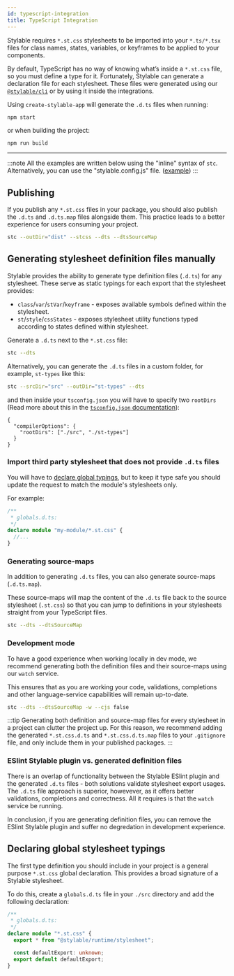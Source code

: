 ```yaml
---
id: typescript-integration
title: TypeScript Integration
---
```


Stylable requires `*.st.css` stylesheets to be imported into your `*.ts/*.tsx` files for class names, states, variables, or keyframes to be applied to your components.

By default, TypeScript has no way of knowing what’s inside a `*.st.css` file, so you must define a type for it. 
Fortunately, Stylable can generate a declaration file for each stylesheet. These files were generated using our [`@stylable/cli`](https://github.com/wix/stylable/tree/master/packages/cli) or by using it inside the integrations.

Using `create-stylable-app` will generate the `.d.ts` files when running:
```sh
npm start
```
or when building the project:
```sh
npm run build
```

---


:::note 
All the examples are written below using the "inline" syntax of `stc`. Alternatively, you can use the "stylable.config.js" file. ([example](https://github.com/wix/stylable/tree/master/packages/cli#configuration-file)) 
:::

## Publishing

If you publish any `*.st.css` files in your package, you should also publish the `.d.ts` and `.d.ts.map` files alongside them. This practice leads to a better experience for users consuming your project.

```sh
stc --outDir="dist" --stcss --dts --dtsSourceMap
```

## Generating stylesheet definition files manually

Stylable provides the ability to generate type definition files (`.d.ts`) for any stylesheet. These serve as static typings for each export that the stylesheet provides:

- `class`/`var`/`stVar`/`keyframe` - exposes available symbols defined within the stylesheet.
- `st`/`style`/`cssStates` - exposes stylesheet utility functions typed according to states defined within stylesheet.


Generate a `.d.ts` next to the `*.st.css` file:

```sh
stc --dts
```

Alternatively, you can generate the `.d.ts` files in a custom folder, for example, `st-types` like this:

```sh
stc --srcDir="src" --outDir="st-types" --dts
```

and then inside your `tsconfig.json` you will have to specify two `rootDirs` (Read more about this in the [`tsconfig.json` documentation](https://www.typescriptlang.org/tsconfig#rootDirs)):

```jsonc
{
  "compilerOptions": {
    "rootDirs": ["./src", "./st-types"]
  }
}
```

### Import third party stylesheet that does not provide `.d.ts` files

You will have to [declare global typings](#declaring-global-stylesheet-typings), but to keep it type safe you should update the request to match the module's stylesheets only.

For example:
```ts
/**
 * globals.d.ts:
 */
declare module "my-module/*.st.css" {
  //...
}
```



### Generating source-maps

In addition to generating `.d.ts` files, you can also generate source-maps (`.d.ts.map`).

These source-maps will map the content of the `.d.ts` file back to the source stylesheet (`.st.css`) so that you can jump to definitions in your stylesheets straight from your TypeScript files.

```sh
stc --dts --dtsSourceMap
```

### Development mode

To have a good experience when working locally in dev mode, we recommend generating both the definition files and their source-maps using our `watch` service.

This ensures that as you are working your code, validations, completions and other language-service capabilities will remain up-to-date.

```sh
stc --dts --dtsSourceMap -w --cjs false
```

:::tip
Generating both definition and source-map files for every stylesheet in a project can clutter the project up. For this reason, we recommend adding the generated `*.st.css.d.ts` and `*.st.css.d.ts.map` files to your `.gitignore` file, and only include them in your published packages.
:::


### ESlint Stylable plugin vs. generated definition files

There is an overlap of functionality between the Stylable ESlint plugin and the generated `.d.ts` files - both solutions validate stylesheet export usages. The `.d.ts` file approach is superior, howevever, as it offers better validations, completions and correctness. All it requires is that the `watch` service be running.

In conclusion, if you are generating definition files, you can remove the ESlint Stylable plugin and suffer no degredation in development experience.

## Declaring global stylesheet typings

The first type definition you should include in your project is a general purpose `*.st.css` global declaration. This provides a broad signature of a Stylable stylesheet.

To do this, create a `globals.d.ts` file in your `./src` directory and add the following declaration:

```ts
/**
 * globals.d.ts:
 */
declare module "*.st.css" {
  export * from "@stylable/runtime/stylesheet";

  const defaultExport: unknown;
  export default defaultExport;
}
```
